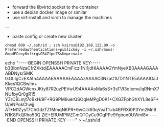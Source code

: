 -   forward the libvirtd socket to the container
-   use a debian docker image or similar
-   use virt-install and virsh to manage the machines

--

-   paste config or create new cluster

`chmod 600 ~/.ssh/id ; ssh kairos@192.168.122.99 -o Preferredauthentications=publickey -i ~/.ssh/mows-GmpdECeoy6vfkrgsGB4ZfpeZSsKmprivate`

echo "-----BEGIN OPENSSH PRIVATE KEY-----
b3BlbnNzaC1rZXktdjEAAAAACmFlczI1Ni1jdHIAAAAGYmNyeXB0AAAAGAAAABDNys/SMK
tkGLIgCzEXAth4AAAAEAAAAAEAAAAzAAAAC3NzaC1lZDI1NTE5AAAAIGaJKkes1QCBwIm+
VPC2dAGWcnxJKty87R2uzPEVwU94AAAAoMa6sS+3sTVI3qIemv/iqRNmX7NUfbyQr0gR15
YZrCBLmjt7oBxH/9F+RG9PM9uerQSOqIeMPgD0K1+CXGZFphGhXYL8eSF+U/eNPokChwjj
AT+M1ZysT7ChGdzTZ1MmqNKPR+9wCilk93qVvaT1+b4BFRXi0P3Ym2Mn9N1K8PkQRho53Q
ZiE+ERUMPWZGmQTGyCu9CqPPe9Yghon0UWml8=
-----END OPENSSH PRIVATE KEY-----" > ~/.ssh/id
